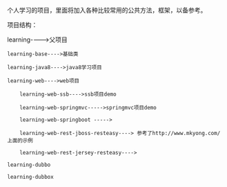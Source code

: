 ﻿个人学习的项目，里面将加入各种比较常用的公共方法，框架，以备参考。

项目结构： 

learning---->父项目

	learning-base---->基础类

	learning-java8---->java8学习项目

	learning-web---->web项目

		learning-web-ssb---->ssb项目demo
	
		learning-web-springmvc----->springmvc项目demo
	
		learning-web-springboot ----->
	
		learning-web-rest-jboss-resteasy----> 参考了http://www.mkyong.com/ 上面的示例

		learning-web-rest-jersey-resteasy---->
	
	learning-dubbo

	learning-dubbox

	
